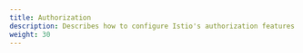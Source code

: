 ```yaml
---
title: Authorization
description: Describes how to configure Istio's authorization features.
weight: 30
---
```

